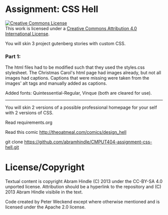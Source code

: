 Assignment: CSS Hell
====================

<a rel="license" href="http://creativecommons.org/licenses/by/4.0/"><img alt="Creative Commons License" style="border-width:0" src="https://i.creativecommons.org/l/by/4.0/80x15.png" /></a><br />This work is licensed under a <a rel="license" href="http://creativecommons.org/licenses/by/4.0/">Creative Commons Attribution 4.0 International License</a>.

You will skin 3 project gutenberg stories with custom CSS.

### Part 1:
The html files had to be modified such that they used the styles.css stylesheet.
The Christmas Carol's html page had images already, but not all images had captions. Captions that were missing were taken 
from the images' alt tags and manually added as captions. 

Added fonts: Quintessential-Regular, Vinque (both are cleared for use).

---

You will skin 2 versions of a possible professional homepage for your
self with 2 versions of CSS.

Read requirements.org

Read this comic http://theoatmeal.com/comics/design_hell

git clone https://github.com/abramhindle/CMPUT404-assignment-css-hell.git

License/Copyright
=================

Textual content is copyright Abram Hindle (C) 2013 under the CC-BY-SA
4.0 unported license. Attribution should be a hyperlink to the
repository and (C) 2013 Abram Hindle visibile in the text.

Code created by Peter Weckend except where otherwise mentioned and is licensed under the Apache 2.0 license.


